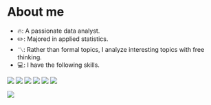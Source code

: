 # About me
* 🔥: A passionate data analyst.
* ✏️: Majored in applied statistics.
* 〽️: Rather than formal topics, I analyze interesting topics with free thinking.
* 💻: I have the following skills.

 
<img src="https://img.shields.io/badge/mysql-4479A1?style=for-the-badge&logo=mysql&logoColor=white"> <img src="https://img.shields.io/badge/oracle-F80000?style=for-the-badge&logo=oracle&logoColor=white"> <img src="https://img.shields.io/badge/r-276DC3?style=for-the-badge&logo=r&logoColor=white"> <img src="https://img.shields.io/badge/python-3776AB?style=for-the-badge&logo=python&logoColor=white"> <img src="https://img.shields.io/badge/pandas-150458?style=for-the-badge&logo=pandas&logoColor=white"> <img src="https://img.shields.io/badge/numpy-013243?style=for-the-badge&logo=numpy&logoColor=white"> 



<img src="https://github-readme-stats.vercel.app/api?username=somaeg&show_icons=true">

